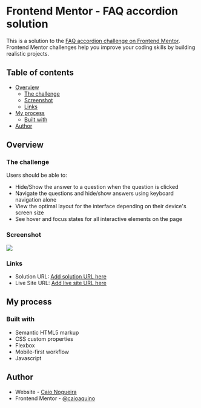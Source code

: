 # Frontend Mentor - FAQ accordion solution

This is a solution to the [FAQ accordion challenge on Frontend Mentor](https://www.frontendmentor.io/challenges/faq-accordion-wyfFdeBwBz). Frontend Mentor challenges help you improve your coding skills by building realistic projects. 

## Table of contents

- [Overview](#overview)
  - [The challenge](#the-challenge)
  - [Screenshot](#screenshot)
  - [Links](#links)
- [My process](#my-process)
  - [Built with](#built-with)
- [Author](#author)

## Overview

### The challenge

Users should be able to:

- Hide/Show the answer to a question when the question is clicked
- Navigate the questions and hide/show answers using keyboard navigation alone
- View the optimal layout for the interface depending on their device's screen size
- See hover and focus states for all interactive elements on the page

### Screenshot

![](./screenshot.jpg)

### Links

- Solution URL: [Add solution URL here](https://github.com/caioaquino/faq-accordion-main)
- Live Site URL: [Add live site URL here](https://caioaquino.github.io/faq-accordion-main)

## My process

### Built with

- Semantic HTML5 markup
- CSS custom properties
- Flexbox
- Mobile-first workflow
- Javascript

## Author

- Website - [Caio Nogueira](https://github.com/caioaquino)
- Frontend Mentor - [@caioaquino](https://www.frontendmentor.io/profile/caioaquino)

